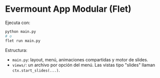 # Evermount App Modular (Flet)

Ejecuta con:

```bash
python main.py
# o
flet run main.py
```

Estructura:
- `main.py`: layout, menú, animaciones compartidas y motor de slides.
- `views/`: un archivo por opción del menú. Las vistas tipo "slides" llaman `ctx.start_slides(...)`.
